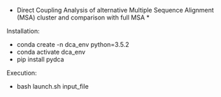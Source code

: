 * Direct Coupling Analysis of alternative Multiple Sequence Alignment (MSA) cluster and comparison with full MSA *

Installation:  
  - conda create -n dca_env python=3.5.2  
  - conda activate dca_env  
  - pip install pydca
  
Execution:
  - bash launch.sh input_file

  


